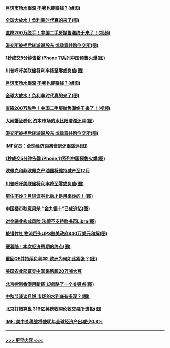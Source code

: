 #### [月饼市场水很深 不卖也能赚钱？(组图)](../pages/p5/907365.md?t=09150311) 
#### [全球大放水！负利率时代真的来了(图)](../pages/p5/907372.md?t=09150311) 
#### [直降200万脱手！中国二手房抛售潮终于来了！(视频)](../pages/p5/907361.md?t=09150311) 
#### [港交所被拒后转游说股东 或敌意并购伦交所(图)](../pages/p5/907380.md?t=09150311) 
#### [1秒成交5分钟告罄 iPhone 11系列中国预售火爆(图)](../pages/p5/907373.md?t=09150311) 
#### [川普呼吁美联储将利率降至零或负值(图)](../pages/p5/907303.md?t=09150311) 
#### [月饼市场水很深 不卖也能赚钱？(组图)](../pages/p5/907365.md?t=09150311) 
#### [全球大放水！负利率时代真的来了(图)](../pages/p5/907372.md?t=09150311) 
#### [直降200万脱手！中国二手房抛售潮终于来了！(视频)](../pages/p5/907361.md?t=09150311) 
#### [大闸蟹证券化 资本市场的水比阳澄湖还深(图)](../pages/p5/907370.md?t=09150311) 
#### [港交所被拒后转游说股东 或敌意并购伦交所(图)](../pages/p5/907380.md?t=09150311) 
#### [IMF官员：全球经济距离衰退还很遥远(图)](../pages/p5/907377.md?t=09150311) 
#### [1秒成交5分钟告罄 iPhone 11系列中国预售火爆(图)](../pages/p5/907373.md?t=09150311) 
#### [欧佩克和非欧佩克产油国将维持减产至12月](../pages/p5/907339.md?t=09150311) 
#### [川普呼吁美联储将利率降至零或负值(图)](../pages/p5/907303.md?t=09150311) 
#### [房住不炒？月饼证券化后才是用来炒的！(图)](../pages/p5/907337.md?t=09150311) 
#### [中国楼市秋意肃杀 “金九银十”已成追忆(图)](../pages/p5/907275.md?t=09150311) 
#### [对金融业构成风险 法德不支持脸书币Libra(图)](../pages/p5/907312.md?t=09150311) 
#### [敲错竹杠 物流巨头UPS赔美政府840万美元和解(图)](../pages/p5/907308.md?t=09150311) 
#### [硬着陆！本次经济周期的终点(图)](../pages/p5/907268.md?t=09150311) 
#### [重回QE并持续负利率! 欧洲为何如此紧张？(图)](../pages/p5/907269.md?t=09150311) 
#### [美国农业部证实中国采购超20万吨大豆](../pages/p5/907287.md?t=09150311) 
#### [北京控制香港用新招 却忽略了一个关键点(图)](../pages/p5/907256.md?t=09150311) 
#### [中秋节谈谈月饼 市场的水到底有多深？(图)](../pages/p5/907241.md?t=09150311) 
#### [北京打错算盘 316亿英镑收购伦敦交易所遭拒(图)](../pages/p5/907236.md?t=09150311) 
#### [IMF: 美中关税战将使明年全球经济产出减少0.8%](../pages/p5/907233.md?t=09150311) 

----
#### [ >>> 更早内容 <<< ](../indexes/p5-earlier.md)
